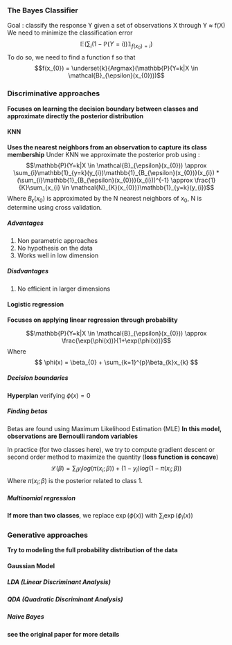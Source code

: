 ### The Bayes Classifier
Goal : classify the response Y given a set of observations X through Y $\approx$ f(X)
We need to minimize the classification error $$\mathbb{E}(\sum_{i}(1-\mathbb{P}(Y=i))\mathbb{1}_{f(x_{0})=i})$$
To do so, we need to find a function f so that $$f(x_{0}) = \underset{k}{Argmax}(\mathbb{P}(Y=k|X \in \mathcal{B}_{\epsilon}(x_{0})))$$
### Discriminative approaches
**Focuses on learning the decision boundary between classes and approximate directly the posterior distribution**

#### KNN
**Uses the nearest neighbors from an observation to capture its class membership**
Under KNN we approximate the posterior prob using : $$\mathbb{P}(Y=k|X \in \mathcal{B}_{\epsilon}(x_{0})) \approx \sum_{i}\mathbb{1}_{y=k}(y_{i})\mathbb{1}_{B_{\epsilon}(x_{0})}(x_{i}) * (\sum_{i}\mathbb{1}_{B_{\epsilon}(x_{0})}(x_{i}))^{-1} \approx \frac{1}{K}\sum_{x_{i} \in \mathcal{N}_{K}(x_{0})}\mathbb{1}_{y=k}(y_{i})$$
Where ${B_{\epsilon}}(x_{0})$ is approximated by the N nearest neighbors of $x_{0}$, N is determine using cross validation.

##### Advantages 
1. Non parametric approaches
2. No hypothesis on the data
3. Works well in low dimension

##### Disdvantages
1. No efficient in larger dimensions

#### Logistic regression
**Focuses on applying linear regression through probability**

$$\mathbb{P}(Y=k|X \in \mathcal{B}_{\epsilon}(x_{0})) \approx \frac{\exp(\phi(x))}{1+\exp(\phi(x))}$$
Where $$ \phi(x) = \beta_{0} + \sum_{k=1}^{p}\beta_{k}x_{k} $$
##### Decision boundaries
**Hyperplan** verifying $\phi(x)=0$ 

##### Finding betas
Betas are found using Maximum Likelihood Estimation (MLE)
**In this model, observations are Bernoulli random variables**

In practice (for two classes here), we try to compute gradient descent or second order method to maximize the quantity (**loss function is concave**) $$\mathcal{L}(\beta) = \sum_{i}y_{i}log(\pi(x_{i};\beta)) + (1-y_{i})log(1-\pi(x_{i};\beta))$$
Where $\pi(x_{i};\beta)$ is the posterior related to class 1.

##### Multinomial regression
**If more than two classes**, we replace $\exp(\phi(x))$ with $\sum_{i}\exp(\phi_{i}(x))$

### Generative approaches
**Try to modeling the full probability distribution of the data**

#### Gaussian Model

##### LDA (Linear Discriminant Analysis)
##### QDA (Quadratic Discriminant Analysis)
##### Naive Bayes
**see the original paper for more details**

